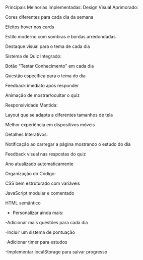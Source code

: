 Principais Melhorias Implementadas:
Design Visual Aprimorado:

Cores diferentes para cada dia da semana

Efeitos hover nos cards

Estilo moderno com sombras e bordas arredondadas

Destaque visual para o tema de cada dia

Sistema de Quiz Integrado:

Botão "Testar Conhecimento" em cada dia

Questão específica para o tema do dia

Feedback imediato após responder

Animação de mostrar/ocultar o quiz

Responsividade Mantida:

Layout que se adapta a diferentes tamanhos de tela

Melhor experiência em dispositivos móveis

Detalhes Interativos:

Notificação ao carregar a página mostrando o estudo do dia

Feedback visual nas respostas do quiz

Ano atualizado automaticamente

Organização do Código:

CSS bem estruturado com variáveis

JavaScript modular e comentado

HTML semântico

* Personalizar ainda mais:

-Adicionar mais questões para cada dia

-Incluir um sistema de pontuação

-Adicionar timer para estudos

-Implementar localStorage para salvar progresso